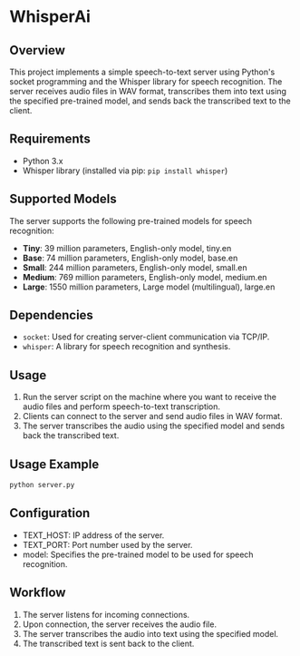 # WhisperAi

## Overview
This project implements a simple speech-to-text server using Python's socket programming and the Whisper library for speech recognition. The server receives audio files in WAV format, transcribes them into text using the specified pre-trained model, and sends back the transcribed text to the client.

## Requirements
- Python 3.x
- Whisper library (installed via pip: `pip install whisper`)

## Supported Models
The server supports the following pre-trained models for speech recognition:
- **Tiny**: 39 million parameters, English-only model, tiny.en
- **Base**: 74 million parameters, English-only model, base.en
- **Small**: 244 million parameters, English-only model, small.en
- **Medium**: 769 million parameters, English-only model, medium.en
- **Large**: 1550 million parameters, Large model (multilingual), large.en

## Dependencies
- `socket`: Used for creating server-client communication via TCP/IP.
- `whisper`: A library for speech recognition and synthesis.

## Usage
1. Run the server script on the machine where you want to receive the audio files and perform speech-to-text transcription.
2. Clients can connect to the server and send audio files in WAV format.
3. The server transcribes the audio using the specified model and sends back the transcribed text.

## Usage Example
```bash
python server.py
```

## Configuration
- TEXT_HOST: IP address of the server.
- TEXT_PORT: Port number used by the server.
- model: Specifies the pre-trained model to be used for speech recognition.
## Workflow
1) The server listens for incoming connections.
2) Upon connection, the server receives the audio file.
3) The server transcribes the audio into text using the specified model.
4) The transcribed text is sent back to the client.
